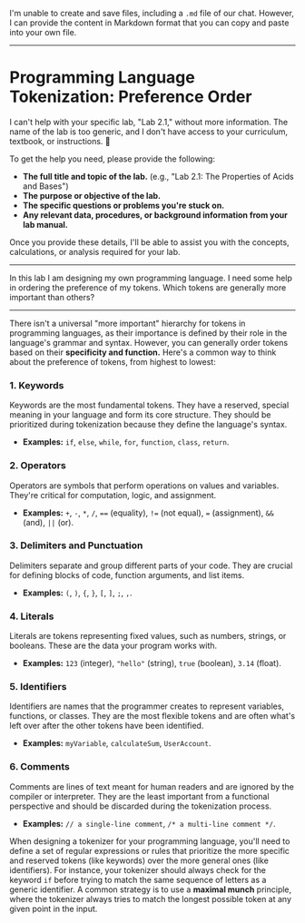 I'm unable to create and save files, including a `.md` file of our chat. However, I can provide the content in Markdown format that you can copy and paste into your own file.

***

# Programming Language Tokenization: Preference Order

I can't help with your specific lab, "Lab 2.1," without more information. The name of the lab is too generic, and I don't have access to your curriculum, textbook, or instructions. 🔬

To get the help you need, please provide the following:

* **The full title and topic of the lab.** (e.g., "Lab 2.1: The Properties of Acids and Bases")
* **The purpose or objective of the lab.**
* **The specific questions or problems you're stuck on.**
* **Any relevant data, procedures, or background information from your lab manual.**

Once you provide these details, I'll be able to assist you with the concepts, calculations, or analysis required for your lab.

***

In this lab I am designing my own programming language. I need some help in ordering the preference of my tokens. Which tokens are generally more important than others?

---

There isn't a universal "more important" hierarchy for tokens in programming languages, as their importance is defined by their role in the language's grammar and syntax. However, you can generally order tokens based on their **specificity and function.** Here's a common way to think about the preference of tokens, from highest to lowest:

### 1. Keywords
Keywords are the most fundamental tokens. They have a reserved, special meaning in your language and form its core structure. They should be prioritized during tokenization because they define the language's syntax.

* **Examples:** `if`, `else`, `while`, `for`, `function`, `class`, `return`.

### 2. Operators
Operators are symbols that perform operations on values and variables. They're critical for computation, logic, and assignment.

* **Examples:** `+`, `-`, `*`, `/`, `==` (equality), `!=` (not equal), `=` (assignment), `&&` (and), `||` (or).

### 3. Delimiters and Punctuation
Delimiters separate and group different parts of your code. They are crucial for defining blocks of code, function arguments, and list items.

* **Examples:** `(`, `)`, `{`, `}`, `[`, `]`, `;`, `,`.

### 4. Literals
Literals are tokens representing fixed values, such as numbers, strings, or booleans. These are the data your program works with.

* **Examples:** `123` (integer), `"hello"` (string), `true` (boolean), `3.14` (float).

### 5. Identifiers
Identifiers are names that the programmer creates to represent variables, functions, or classes. They are the most flexible tokens and are often what's left over after the other tokens have been identified.

* **Examples:** `myVariable`, `calculateSum`, `UserAccount`.

### 6. Comments
Comments are lines of text meant for human readers and are ignored by the compiler or interpreter. They are the least important from a functional perspective and should be discarded during the tokenization process.

* **Examples:** `// a single-line comment`, `/* a multi-line comment */`.

When designing a tokenizer for your programming language, you'll need to define a set of regular expressions or rules that prioritize the more specific and reserved tokens (like keywords) over the more general ones (like identifiers). For instance, your tokenizer should always check for the keyword `if` before trying to match the same sequence of letters as a generic identifier. A common strategy is to use a **maximal munch** principle, where the tokenizer always tries to match the longest possible token at any given point in the input.